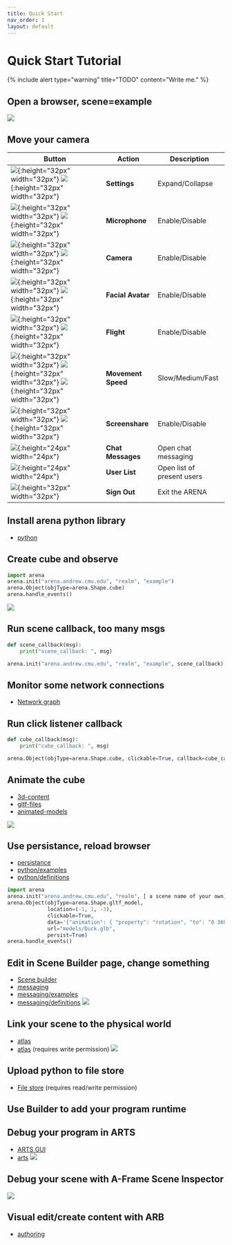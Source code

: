 ```yaml
---
title: Quick Start
nav_order: 1
layout: default
---
```


# Quick Start Tutorial

{% include alert type="warning" title="TODO" content="Write me." %}

## Open a browser, scene=example

![](../assets/img/tutorial/scene.png)

## Move your camera

| Button | Action | Description |
| ------ | ------ | ----------- |
| ![](../assets/img/icons/more.png){:height="32px" width="32px"} ![](../assets/img/icons/less.png){:height="32px" width="32px"} | **Settings** | Expand/Collapse  |
| ![](../assets/img/icons/audio-on.png){:height="32px" width="32px"} ![](../assets/img/icons/audio-off.png){:height="32px" width="32px"} | **Microphone** | Enable/Disable |
| ![](../assets/img/icons/video-on.png){:height="32px" width="32px"} ![](../assets/img/icons/video-off.png){:height="32px" width="32px"} | **Camera** | Enable/Disable |
| ![](../assets/img/icons/avatar3-on.png){:height="32px" width="32px"} ![](../assets/img/icons/avatar3-off.png){:height="32px" width="32px"} | **Facial Avatar** | Enable/Disable |
| ![](../assets/img/icons/flying-on.png){:height="32px" width="32px"} ![](../assets/img/icons/flying-off.png){:height="32px" width="32px"} | **Flight** | Enable/Disable |
| ![](../assets/img/icons/speed-slow.png){:height="32px" width="32px"} ![](../assets/img/icons/speed-medium.png){:height="32px" width="32px"} ![](../assets/img/icons/speed-fast.png){:height="32px" width="32px"} | **Movement Speed** | Slow/Medium/Fast |
| ![](../assets/img/icons/screen-on.png){:height="32px" width="32px"} ![](../assets/img/icons/screen-off.png){:height="32px" width="32px"} | **Screenshare** | Enable/Disable |
| ![](../assets/img/icons/chat.png){:height="24px" width="24px"} | **Chat Messages** | Open chat messaging |
| ![](../assets/img/icons/user-list.png){:height="24px" width="24px"} | **User List** | Open list of present users |
| ![](../assets/img/icons/logout.png){:height="32px" width="32px"} | **Sign Out** | Exit the ARENA |


## Install arena python library
- [python](python/)

## Create cube and observe

```python
import arena
arena.init("arena.andrew.cmu.edu", "realm", "example")
arena.Object(objType=arena.Shape.cube)
arena.handle_events()
```

![](../assets/img/tutorial/cube.png)

## Run scene callback, too many msgs

```python
def scene_callback(msg):
    print("scene_callback: ", msg)

arena.init("arena.andrew.cmu.edu", "realm", "example", scene_callback)
```

## Monitor some network connections
- [Network graph](https://arena.andrew.cmu.edu/network/)

## Run click listener callback

```python
def cube_callback(msg):
    print("cube_callback: ", msg)

arena.Object(objType=arena.Shape.cube, clickable=True, callback=cube_callback)
```

## Animate the cube
- [3d-content](3d-content/)
- [gltf-files](3d-content/gltf-files.html)
- [animated-models](3d-content/animated-models.html)

![](../assets/img/tutorial/animate.png)

## Use persistance, reload browser
- [persistance](tools/persistance.html)
- [python/examples](python/examples.html)
- [python/definitions](python/definitions.html)

```python
import arena
arena.init("arena.andrew.cmu.edu", "realm", [ a scene name of your own])
arena.Object(objType=arena.Shape.gltf_model,
             location=(-1, 1, -3),
             clickable=True,
             data='{"animation": { "property": "rotation", "to": "0 360 0", "loop": true, "dur": 10000}}',
             url="models/Duck.glb",
             persist=True)
arena.handle_events()
```

## Edit in Scene Builder page, change something
- [Scene builder](https://arena.andrew.cmu.edu/build/)
- [messaging](messaging/)
- [messaging/examples](messaging/examples.html)
- [messaging/definitions](messaging/definitions.html)
![](../assets/img/tutorial/builder.png)

## Link your scene to the physical world
- [atlas](tools/atlas.html)
- [atlas](https://atlas.conix.io) (requires write permission)
![](../assets/img/tutorial/atlas.png)

## Upload python to file store
- [File store](https://arena.andrew.cmu.edu/storemng/) (requires read/write permission)

## Use Builder to add your program runtime

## Debug your program in ARTS
- [ARTS GUI](https://arena.andrew.cmu.edu/arts/)
- [arts](arts/)
![](../assets/img/tutorial/arts.png)

## Debug your scene with A-Frame Scene Inspector
![](../assets/img/tutorial/inspector.png)

## Visual edit/create content with ARB
- [authoring](tools/authoring.html)

